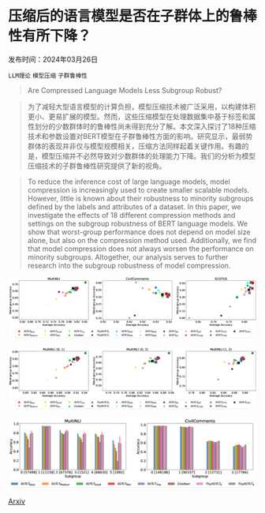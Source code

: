 # 压缩后的语言模型是否在子群体上的鲁棒性有所下降？

发布时间：2024年03月26日

`LLM理论` `模型压缩` `子群鲁棒性`

> Are Compressed Language Models Less Subgroup Robust?

> 为了减轻大型语言模型的计算负担，模型压缩技术被广泛采用，以构建体积更小、更易扩展的模型。然而，这些压缩模型在处理数据集中基于标签和属性划分的少数群体时的鲁棒性尚未得到充分了解。本文深入探讨了18种压缩技术和参数设置对BERT模型在子群鲁棒性方面的影响。研究显示，最弱势群体的表现并非仅与模型规模相关，压缩方法同样起着关键作用。有趣的是，模型压缩并不必然导致对少数群体的处理能力下降。我们的分析为模型压缩技术的子群鲁棒性研究提供了新的视角。

> To reduce the inference cost of large language models, model compression is increasingly used to create smaller scalable models. However, little is known about their robustness to minority subgroups defined by the labels and attributes of a dataset. In this paper, we investigate the effects of 18 different compression methods and settings on the subgroup robustness of BERT language models. We show that worst-group performance does not depend on model size alone, but also on the compression method used. Additionally, we find that model compression does not always worsen the performance on minority subgroups. Altogether, our analysis serves to further research into the subgroup robustness of model compression.

![压缩后的语言模型是否在子群体上的鲁棒性有所下降？](../../../paper_images/2403.17811/x1.png)

![压缩后的语言模型是否在子群体上的鲁棒性有所下降？](../../../paper_images/2403.17811/x2.png)

![压缩后的语言模型是否在子群体上的鲁棒性有所下降？](../../../paper_images/2403.17811/x3.png)

[Arxiv](https://arxiv.org/abs/2403.17811)